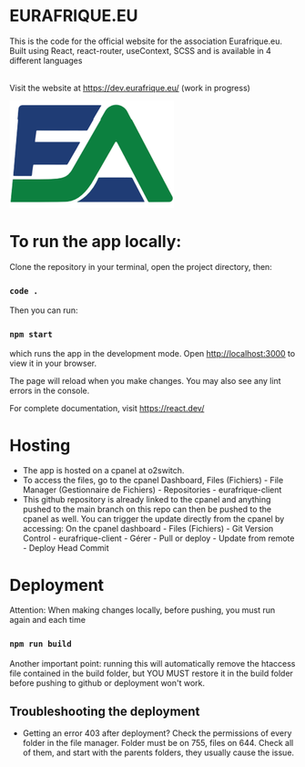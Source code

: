 # EURAFRIQUE.EU

This is the code for the official website for the association Eurafrique.eu. <br>
Built using React, react-router, useContext, SCSS and is available in 4 different languages <br><br>

Visit the website at https://dev.eurafrique.eu/ (work in progress)

<img src="./public/logo-tab.png"/>

# To run the app locally:

Clone the repository in your terminal, open the project directory, then:

### `code .`

Then you can run:

### `npm start`

which runs the app in the development mode.
Open [http://localhost:3000](http://localhost:3000) to view it in your browser.

The page will reload when you make changes.
You may also see any lint errors in the console.

For complete documentation, visit https://react.dev/

# Hosting

- The app is hosted on a cpanel at o2switch.
- To access the files, go to the cpanel Dashboard, Files (Fichiers) - File Manager (Gestionnaire de Fichiers) - Repositories - eurafrique-client
- This github repository is already linked to the cpanel and anything pushed to the main branch on this repo can then be pushed to the cpanel as well. You can trigger the update directly from the cpanel by accessing: On the cpanel dashboard - Files (Fichiers) - Git Version Control - eurafrique-client - Gérer - Pull or deploy - Update from remote - Deploy Head Commit

# Deployment

Attention: When making changes locally, before pushing, you must run again and each time

### `npm run build`

Another important point: running this will automatically remove the htaccess file contained in the build folder, but YOU MUST restore it in the build folder before pushing to github or deployment won't work.

## Troubleshooting the deployment

- Getting an error 403 after deployment? Check the permissions of every folder in the file manager. Folder must be on 755, files on 644. Check all of them, and start with the parents folders, they usually cause the issue.
